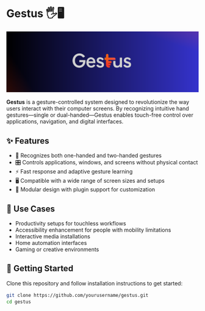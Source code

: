 # Gestus 🖐🖥️

![Gestus Demo](gestus-github.png)

**Gestus** is a gesture-controlled system designed to revolutionize the way users interact with their computer screens. By recognizing intuitive hand gestures—single or dual-handed—Gestus enables touch-free control over applications, navigation, and digital interfaces.

## ✨ Features

- 👐 Recognizes both one-handed and two-handed gestures
- 🎛️ Controls applications, windows, and screens without physical contact
- ⚡ Fast response and adaptive gesture learning
- 🖥️ Compatible with a wide range of screen sizes and setups
- 🔧 Modular design with plugin support for customization

## 🎯 Use Cases

- Productivity setups for touchless workflows
- Accessibility enhancement for people with mobility limitations
- Interactive media installations
- Home automation interfaces
- Gaming or creative environments

## 🚀 Getting Started

Clone this repository and follow installation instructions to get started:

```bash
git clone https://github.com/yourusername/gestus.git
cd gestus
```